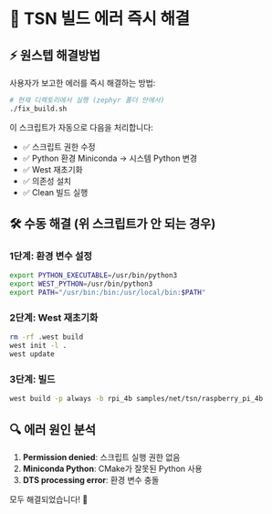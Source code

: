 # 🚀 TSN 빌드 에러 즉시 해결

## ⚡ 원스텝 해결방법

사용자가 보고한 에러를 즉시 해결하는 방법:

```bash
# 현재 디렉토리에서 실행 (zephyr 폴더 안에서)
./fix_build.sh
```

이 스크립트가 자동으로 다음을 처리합니다:
- ✅ 스크립트 권한 수정
- ✅ Python 환경 Miniconda → 시스템 Python 변경  
- ✅ West 재초기화
- ✅ 의존성 설치
- ✅ Clean 빌드 실행

## 🛠️ 수동 해결 (위 스크립트가 안 되는 경우)

### 1단계: 환경 변수 설정
```bash
export PYTHON_EXECUTABLE=/usr/bin/python3
export WEST_PYTHON=/usr/bin/python3
export PATH="/usr/bin:/bin:/usr/local/bin:$PATH"
```

### 2단계: West 재초기화
```bash
rm -rf .west build
west init -l .
west update
```

### 3단계: 빌드
```bash
west build -p always -b rpi_4b samples/net/tsn/raspberry_pi_4b
```

## 🔍 에러 원인 분석

1. **Permission denied**: 스크립트 실행 권한 없음
2. **Miniconda Python**: CMake가 잘못된 Python 사용
3. **DTS processing error**: 환경 변수 충돌

모두 해결되었습니다! 🎉